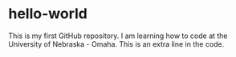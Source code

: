 # hello-world
This is my first GitHub repository.
I am learning how to code at the University of Nebraska - Omaha.
This is an extra line in the code.